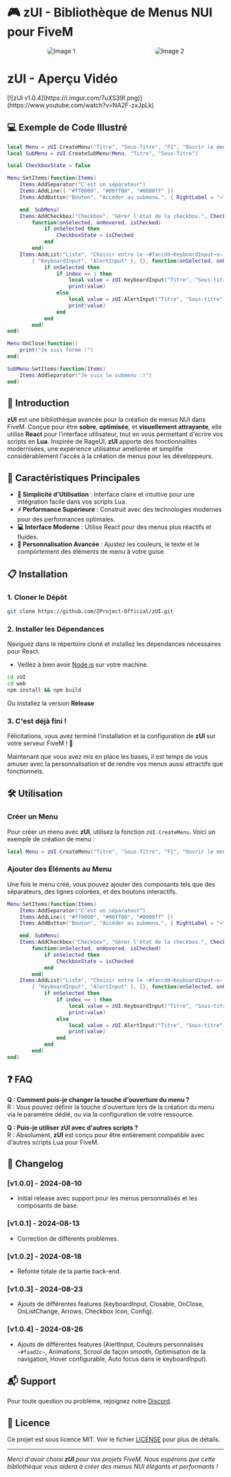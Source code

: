 # 🎮 **zUI - Bibliothèque de Menus NUI pour FiveM**

<div style="display: flex; justify-content: space-around;">
    <img src="https://i.imgur.com/mU2HFdM.png" alt="Image 1" style="border-radius: 1.5em"/>
    <img src="https://i.imgur.com/WCvQ301.png" alt="Image 2" style="border-radius: 1.5em"/>
</div>

# **zUI - Aperçu Vidéo**
<div style="display: flex; justify-content: space-around;">
[![zUI v1.0.4](https://i.imgur.com/7uXS39I.png)](https://www.youtube.com/watch?v=NA2F-zxJpLk)
</div>

## 💻 Exemple de Code Illustré

```lua
local Menu = zUI.CreateMenu("Titre", "Sous-Titre", "F1", "Ouvrir le menu exemple.", "https://i.ibb.co/z8TFzVq/banner.png")
local SubMenu = zUI.CreateSubMenu(Menu, "Titre", "Sous-Titre")

local CheckboxState = false

Menu:SetItems(function(Items)
    Items:AddSeparator("C'est un séparateur")
    Items:AddLine({ "#ff0000", "#00ff00", "#0000ff" })
    Items:AddButton("Bouton", "Accéder au submenu.", { RightLabel = "→" }, function(onSelected, onHovered)

    end, SubMenu)
    Items:AddCheckbox("Checkbox", "Gérer l'êtat de la checkbox.", CheckboxState, { LeftBadge = "CASH" },
        function(onSelected, onHovered, isChecked)
            if onSelected then
                CheckboxState = isChecked
            end
        end)
    Items:AddList("Liste", "Choisir entre le ~#faccdd~KeyboardInput~s~ et le ~#dcc789~AlertInput~s~.",
        { "KeyboardInput", "AlertInput" }, {}, function(onSelected, onHovered, onListChange, index)
            if onSelected then
                if index == 1 then
                    local value = zUI.KeyboardInput("Titre", "Sous-titre", "Placeholder", 50)
                    print(value)
                else
                    local value = zUI.AlertInput("Titre", "Sous-titre", "Le zUI est la meilleur librairie ?")
                    print(value)
                end
            end
        end)
end)

Menu:OnClose(function()
    print("Je suis fermé !")
end)

SubMenu:SetItems(function(Items)
    Items:AddSeparator("Je suis le submenu :)")
end)

```

## 🚀 **Introduction**

**zUI** est une bibliothèque avancée pour la création de menus NUI dans FiveM. Conçue pour être **sobre**, **optimisée**, et **visuellement attrayante**, elle utilise **React** pour l'interface utilisateur, tout en vous permettant d'écrire vos scripts en **Lua**. Inspirée de RageUI, **zUI** apporte des fonctionnalités modernisées, une expérience utilisateur améliorée et simplifie considérablement l'accès à la création de menus pour les développeurs.

## 🌟 **Caractéristiques Principales**

- **🔧 Simplicité d'Utilisation** : Interface claire et intuitive pour une intégration facile dans vos scripts Lua.
- **⚡ Performance Supérieure** : Construit avec des technologies modernes pour des performances optimales.
- **💻 Interface Moderne** : Utilise React pour des menus plus réactifs et fluides.
- **🎨 Personnalisation Avancée** : Ajustez les couleurs, le texte et le comportement des éléments de menu à votre guise.

## 📋 **Installation**

### 1. Cloner le Dépôt

```bash
git clone https://github.com/ZProject-Official/zUI.git
```

### 2. Installer les Dépendances

Naviguez dans le répertoire cloné et installez les dépendances nécessaires pour React.

- Veillez à bien avoir [Node.js](https://nodejs.org/fr) sur votre machine.

```bash
cd zUI
cd web
npm install && npm build
```

Ou installez la version **Release**

### 3. C'est déjà fini !

Félicitations, vous avez terminé l'installation et la configuration de **zUI** sur votre serveur FiveM ! 🚀

Maintenant que vous avez mis en place les bases, il est temps de vous amuser avec la personnalisation et de rendre vos menus aussi attractifs que fonctionnels.

## 🛠️ **Utilisation**

### Créer un Menu

Pour créer un menu avec **zUI**, utilisez la fonction `zUI.CreateMenu`. Voici un exemple de création de menu :

```lua
local Menu = zUI.CreateMenu("Titre", "Sous-Titre", "F1", "Ouvrir le menu exemple.", "Url de votre bannière")
```

### Ajouter des Éléments au Menu

Une fois le menu créé, vous pouvez ajouter des composants tels que des séparateurs, des lignes colorées, et des boutons interactifs.

```lua
Menu:SetItems(function(Items)
    Items:AddSeparator("C'est un séparateur")
    Items:AddLine({ "#ff0000", "#00ff00", "#0000ff" })
    Items:AddButton("Bouton", "Accéder au submenu.", { RightLabel = "→" }, function(onSelected, onHovered)

    end, SubMenu)
    Items:AddCheckbox("Checkbox", "Gérer l'êtat de la checkbox.", CheckboxState, { LeftBadge = "CASH" },
        function(onSelected, onHovered, isChecked)
            if onSelected then
                CheckboxState = isChecked
            end
        end)
    Items:AddList("Liste", "Choisir entre le ~#faccdd~KeyboardInput~s~ et le ~#dcc789~AlertInput~s~.",
        { "KeyboardInput", "AlertInput" }, {}, function(onSelected, onHovered, onListChange, index)
            if onSelected then
                if index == 1 then
                    local value = zUI.KeyboardInput("Titre", "Sous-titre", "Placeholder", 50)
                    print(value)
                else
                    local value = zUI.AlertInput("Titre", "Sous-titre", "Le zUI est la meilleur librairie ?")
                    print(value)
                end
            end
        end)
end)
```

## ❓ **FAQ**

**Q : Comment puis-je changer la touche d'ouverture du menu ?**  
R : Vous pouvez définir la touche d'ouverture lors de la création du menu via le paramètre dédié, ou via la configuration de votre ressource.

**Q : Puis-je utiliser zUI avec d'autres scripts ?**  
R : Absolument, **zUI** est conçu pour être entièrement compatible avec d'autres scripts Lua pour FiveM.

## 📝 **Changelog**

### [v1.0.0] - 2024-08-10

- Initial release avec support pour les menus personnalisés et les composants de base.

### [v1.0.1] - 2024-08-13

- Correction de différents problèmes.

### [v1.0.2] - 2024-08-18

- Refonte totale de la partie back-end.

### [v1.0.3] - 2024-08-23

- Ajouts de différentes features (keyboardInput, Closable, OnClose, OnListChange, Arrows, Checkbox Icon, Config).

### [v1.0.4] - 2024-08-26

- Ajouts de différentes features (AlertInput, Couleurs personnalisés `~#faad2c~`, Animations, Scrool de façon smooth, Optimisation de la navigation, Hover configurable, Auto focus dans le keyboardInput).

## 📬 **Support**

Pour toute question ou problème, rejoignez notre [Discord](https://discord.gg/ZGzmkMd4rs).

## 📜 **Licence**

Ce projet est sous licence MIT. Voir le fichier [LICENSE](LICENSE) pour plus de détails.

---

_Merci d'avoir choisi **zUI** pour vos projets FiveM. Nous espérons que cette bibliothèque vous aidera à créer des menus NUI élégants et performants !_
